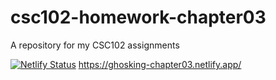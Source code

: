 # csc102-homework-chapter03
A repository for my CSC102 assignments

[![Netlify Status](https://api.netlify.com/api/v1/badges/41bcf72e-3c10-4dda-b759-cf7857e9374f/deploy-status)](https://app.netlify.com/sites/ghosking-chapter03/deploys)
https://ghosking-chapter03.netlify.app/
